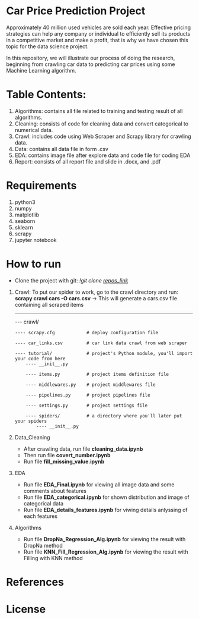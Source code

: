 # Car Price Prediction Project
Approximately 40 million used vehicles are sold each year. Effective pricing strategies can help any company or individual to efficiently sell its products in a competitive market and make a profit, that is why we have chosen this topic for the data science project.
 
In this repository, we will illustrate our process of doing the research, beginning from crawling car data to predicting car prices using some Machine Learning algorithm.

# Table Contents:
1. Algorithms: contains all file related to training and testing result of all algorithms.
2. Cleaning: consists of code for cleaning data and convert categorical to numerical data.
3. Crawl: includes code using Web Scraper and Scrapy library for crawling data. 
4. Data: contains all data file in form .csv 
5. EDA: contains image file after explore data and code file for coding EDA
6. Report: consists of all report file and slide in .docx, and .pdf

# Requirements
1. python3
2. numpy
3. matplotlib
4. seaborn
5. sklearn
5. scrapy
6. jupyter notebook

# How to run
* Clone the project with git: _!git clone [repos_link]_
1. Crawl: To put our spider to work, go to the crawl directory and run:
__scrapy crawl cars -O cars.csv__ -> This will generate a cars.csv file containing all scraped items

    ---

    --- crawl/
 
       ---- scrapy.cfg            # deploy configuration file
    
       ---- car_links.csv         # car link data crawl from web scraper
 
       ---- tutorial/             # project's Python module, you'll import your code from here
           ---- __init__.py

           ---- items.py          # project items definition file

           ---- middlewares.py    # project middlewares file

           ---- pipelines.py      # project pipelines file

           ---- settings.py       # project settings file

           ---- spiders/          # a directory where you'll later put your spiders
               ---- __init__.py
            
2. Data_Cleaning
    * After crawling data, run file __cleaning_data.ipynb__
    * Then run file __covert_number.ipynb__
    * Run file __fill_missing_value.ipynb__
3. EDA
    * Run file __EDA_Final.ipynb__ for viewing all image data and some comments about features
    * Run file __EDA_categorical.ipynb__ for shown distribution and image of categorical data
    * Run file __EDA_details_features.ipynb__ for viwing details anlyssing of each features
4. Algorithms
    * Run file __DropNa_Regression_Alg.ipynb__ for viewing the result with DropNa method
    * Run file __KNN_Fill_Regression_Alg.ipynb__ for viewing the result with Filling with KNN method


[repos_link]:  https://github.com/nguyenhoangvudtm23/Cars-price-prediction-Data-Science.git

# References

# License

